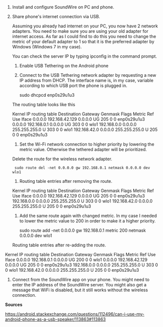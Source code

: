 1. Install and configure SoundWire on PC and phone.

1. Share phone's internet connection via USB.

    Assuming you already had internet on your PC, you now have 2 network adapters. You need to make sure you are using your old adapter for internet access. As far as I could find to do this you need to change the metric of your default adapter to 1 so that it is the preferred adapter by Windows (Windows 7 in my case).

    You can check the server IP by typing ipconfig in the command prompt.

    1. Enable USB Tethering on the Android phone

    1. Connect to the USB Tethering network adapter by requesting a new IP address from DHCP. The interface name is, in my case, variable according to which USB port the phone is plugged in.

        sudo dhcpcd enp0s29u1u3

    The routing table looks like this

	Kernel IP routing table
	Destination     Gateway         Genmask         Flags Metric Ref    Use Iface
	0.0.0.0         192.168.42.129  0.0.0.0         UG    205    0        0 enp0s29u1u3
	0.0.0.0         192.168.0.1     0.0.0.0         UG    303    0        0 wlo1
	192.168.0.0     0.0.0.0         255.255.255.0   U     303    0        0 wlo1
	192.168.42.0    0.0.0.0         255.255.255.0   U     205    0        0 enp0s29u1u3 

    1. Set the Wi-Fi network connection to higher priority by lowering the metric value. Otherwise the tethered adapter will be prioritized.

    Delete the route for the wireless network adapter.

        sudo route del -net 0.0.0.0 gw 192.168.0.1 netmask 0.0.0.0 dev wlo1

    1. Routing table entries after removing the route.

	Kernel IP routing table
	Destination     Gateway         Genmask         Flags Metric Ref    Use Iface
	0.0.0.0         192.168.42.129  0.0.0.0         UG    205    0        0 enp0s29u1u3
	192.168.0.0     0.0.0.0         255.255.255.0   U     303    0        0 wlo1
	192.168.42.0    0.0.0.0         255.255.255.0   U     205    0        0 enp0s29u1u3

    1. Add the same route again with changed metric. In my case I needed to lower the metric value to 200 in order to make it a higher priority.

        sudo route add -net 0.0.0.0 gw 192.168.0.1 metric 200 netmask 0.0.0.0 dev wlo1

    Routing table entries after re-adding the route.

Kernel IP routing table
Destination     Gateway         Genmask         Flags Metric Ref    Use Iface
0.0.0.0         192.168.0.1     0.0.0.0         UG    200    0        0 wlo1
0.0.0.0         192.168.42.129  0.0.0.0         UG    205    0        0 enp0s29u1u3
192.168.0.0     0.0.0.0         255.255.255.0   U     303    0        0 wlo1
192.168.42.0    0.0.0.0         255.255.255.0   U     205    0        0 enp0s29u1u3

1. Connect from the SoundWire app on your phone. You might need to enter the IP address of the SoundWire server. You might also get a message that WiFi is disabled, but it still works without the wireless connection.

**Sources**

https://android.stackexchange.com/questions/112496/can-i-use-my-android-phone-as-a-usb-speaker/113863#113863

